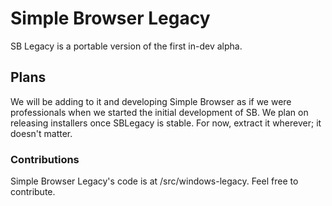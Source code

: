 # Simple Browser Legacy

SB Legacy is a portable version of the first in-dev alpha.

## Plans

We will be adding to it and developing Simple Browser as if we were professionals when we started the initial development of SB. We plan on releasing installers once SBLegacy is stable. For now, extract it wherever; it doesn't matter.

### Contributions

Simple Browser Legacy's code is at /src/windows-legacy. Feel free to contribute.
